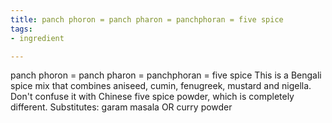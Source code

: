 ```yaml
---
title: panch phoron = panch pharon = panchphoran = five spice
tags:
- ingredient

---
```

panch phoron = panch pharon = panchphoran = five spice This is a Bengali spice mix that combines aniseed, cumin, fenugreek, mustard and nigella. Don't confuse it with Chinese five spice powder, which is completely different. Substitutes: garam masala OR curry powder

